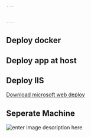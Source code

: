 ```yaml
---


---
```


<h2 id="deploy-docker">Deploy docker</h2>
<h2 id="deploy-app-at-host">Deploy app at host</h2>
<h2 id="deploy-iis">Deploy IIS</h2>
<p><a href="https://www.microsoft.com/en-us/download/details.aspx?id=43717">Download microsoft web deploy</a></p>
<h2 id="seperate-machine">Seperate Machine</h2>
<p><img src="https://file.wangchan.io/staticcontent/jenkinscourse/architecture.png" alt="enter image description here"></p>

